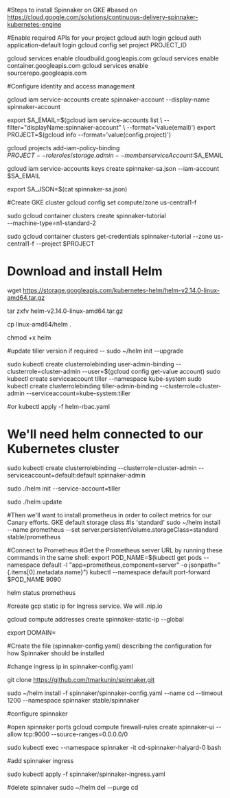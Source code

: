 #Steps to install Spinnaker on GKE
#based on https://cloud.google.com/solutions/continuous-delivery-spinnaker-kubernetes-engine

#Enable required APIs for your project
gcloud auth login
gcloud auth application-default login
gcloud config set project PROJECT_ID

gcloud services enable cloudbuild.googleapis.com
gcloud services enable container.googleapis.com
gcloud services enable sourcerepo.googleapis.com 

#Configure identity and access management

gcloud iam service-accounts create  spinnaker-account --display-name spinnaker-account


export SA_EMAIL=$(gcloud iam service-accounts list \
    --filter="displayName:spinnaker-account" \
    --format='value(email)')
export PROJECT=$(gcloud info --format='value(config.project)')


gcloud projects add-iam-policy-binding \
    $PROJECT --role roles/storage.admin --member serviceAccount:$SA_EMAIL

gcloud iam service-accounts keys create spinnaker-sa.json --iam-account $SA_EMAIL

export SA_JSON=$(cat spinnaker-sa.json)


#Create GKE cluster
gcloud config set compute/zone us-central1-f

sudo gcloud container clusters create spinnaker-tutorial \
    --machine-type=n1-standard-2


sudo gcloud container clusters get-credentials spinnaker-tutorial --zone us-central1-f --project $PROJECT


# Download and install Helm

wget https://storage.googleapis.com/kubernetes-helm/helm-v2.14.0-linux-amd64.tar.gz

tar zxfv helm-v2.14.0-linux-amd64.tar.gz

cp linux-amd64/helm .

chmod +x helm

#update tiller version if required --  sudo ~/helm init --upgrade


sudo kubectl create clusterrolebinding user-admin-binding --clusterrole=cluster-admin --user=$(gcloud config get-value account)
sudo kubectl create serviceaccount tiller --namespace kube-system
sudo kubectl create clusterrolebinding tiller-admin-binding --clusterrole=cluster-admin --serviceaccount=kube-system:tiller

#or
kubectl apply -f helm-rbac.yaml


# We'll need helm connected to our Kubernetes cluster

sudo kubectl create clusterrolebinding --clusterrole=cluster-admin --serviceaccount=default:default spinnaker-admin

sudo ./helm init --service-account=tiller

sudo ./helm update


#Then we'll want to install prometheus in order to collect metrics for our Canary efforts. GKE default storage class #is 'standard'
sudo ~/helm install --name prometheus --set server.persistentVolume.storageClass=standard stable/prometheus

#Connect to Prometheus
#Get the Prometheus server URL by running these commands in the same shell:
  export POD_NAME=$(kubectl get pods --namespace default -l "app=prometheus,component=server" -o jsonpath="{.items[0].metadata.name}")
  kubectl --namespace default port-forward $POD_NAME 9090

  helm status prometheus


  #create gcp static ip for Ingress service. We will <static-ip>.nip.io

  gcloud compute addresses create spinnaker-static-ip --global

  export DOMAIN=<static-ip>


  #Create the file (spinnaker-config.yaml) describing the configuration for how Spinnaker should be installed

  #change ingress ip in spinnaker-config.yaml

 git clone https://github.com/tmarkunin/spinnaker.git

  sudo ~/helm install -f spinnaker/spinnaker-config.yaml --name cd --timeout 1200 --namespace spinnaker stable/spinnaker

  #configure spinnaker
  

 #open spinnaker ports
 gcloud compute firewall-rules create spinnaker-ui --allow tcp:9000 --source-ranges=0.0.0.0/0
 

 sudo kubectl exec --namespace spinnaker -it cd-spinnaker-halyard-0 bash

 #add spinnaker ingress

 sudo kubectl apply -f spinnaker/spinnaker-ingress.yaml



  #delete spinnaker 
  sudo ~/helm del --purge cd





